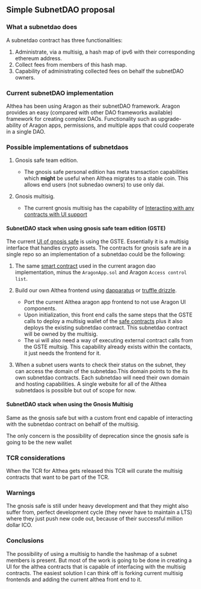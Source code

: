 ## Simple SubnetDAO proposal

### What a subnetdao does

A subnetdao contract has three functionalities:

 1. Administrate, via a multisig, a hash map of ipv6 with their corresponding ethereum address.
 2. Collect fees from members of this hash map.
 3. Capability of administrating collected fees on behalf the subnetDAO owners.

### Current subnetDAO implementation

Althea has been using Aragon as their subnetDAO framework. Aragon provides an easy (compared with other DAO frameworks available) framework for creating complex DAOs. Functionality such as upgrade-ability of Aragon apps, permissions, and multiple apps that could cooperate in a single DAO.

### Possible implementations of subnetdaos

1. Gnosis safe team edition.
    * The gnosis safe personal edition has meta transaction capabilities which **might** be useful when Althea migrates to a stable coin. This allows end users (not subnedao owners) to use only dai.

2. Gnosis multisig.
    * The current gnosis multisig has the capability of [Interacting with any contracts with UI support](https://github.com/gnosis/MultiSigWallet#features)


#### SubnetDAO stack when using gnosis safe team edition (GSTE)

The current [UI of gnosis safe](https://github.com/gnosis/safe-react) is using the GSTE. Essentially it is a multisig interface that handles crypto assets. The contracts for gnosis safe are in a single repo so an implementation of a subnetdao could be the following:

1. The same [smart contract](https://github.com/althea-mesh/aragon-node-list/blob/master/contracts/Althea.sol) used in the current aragon dao implementation, minus the `AragonApp.sol` and Aragon `Access control list`.

2. Build our own Althea frontend using [dapparatus](https://github.com/austintgriffith/dapparatus) or [truffle drizzle](https://truffleframework.com/drizzle).
    * Port the current Althea aragon app frontend to not use Aragon UI components.
    * Upon initialization, this front end calls the same steps that the GSTE calls to deploy a multisig wallet of the [safe contracts](https://github.com/gnosis/safe-contracts) plus it also deploys the existing subnetdao contract. This subnetdao contract will be owned by the multisig.
    * The ui will also need a way of executing external contract calls from the GSTE multsig. This capability already exists within the contacts, it just needs the frontend for it.
3.  When a subnet users wants to check their status on the subnet, they can access the domain of the subnetdao.This domain points to the its own subnetdao contracts. Each subnetdao will need their own domain and hosting capabilities. A single website for all of the Althea subnetdaos is possible but out of scope for now.

#### SubnetDAO stack when using the Gnosis Multisig

Same as the gnosis safe but with a custom front end capable of interacting with the subnetdao contract on behalf of the multisig.

The only concern is the possibility of deprecation since the gnosis safe is going to be the new wallet

### TCR considerations

When the TCR for Althea gets released this TCR will curate the multisig contracts that want to be part of the TCR.


### Warnings

The gnosis safe is still under heavy development and that they might also suffer from, perfect development cycle (they never have to maintain a LTS) where they just push new code out, because of their successful million dollar ICO.


### Conclusions

The possibility of using a multisig to handle the hashmap of a subnet members is present. But most of the work is going to be done in creating a UI for the althea  contracts that is capable of interfacing with the multisig contracts. The easiest solution I can think off is forking current multisig frontends and adding the current althea front end to it.
